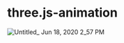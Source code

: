 # three.js-animation
![Untitled_ Jun 18, 2020 2_57 PM](https://user-images.githubusercontent.com/52837649/85061216-74ac6800-b174-11ea-9f33-f62461a0b554.gif)

